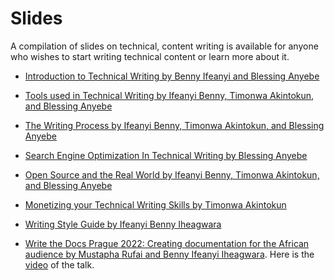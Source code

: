

# Slides

A compilation of slides on technical, content writing is available for anyone who wishes to start writing technical content or learn more about it.


- [Introduction to Technical Writing by Benny Ifeanyi and Blessing Anyebe](https://docs.google.com/presentation/d/1Xog9--49aFvkN8scz4THnEjSJoETqUMBlobxcy1TCj4/edit?usp=sharing)

- [Tools used in Technical Writing by Ifeanyi Benny, Timonwa Akintokun, and Blessing Anyebe](https://docs.google.com/presentation/d/1KNhdttM09kTQYFwWDHnHwdvWFIAs6QhuXhNVLrj89Kg/edit?usp=sharing)

- [The Writing Process by Ifeanyi Benny, Timonwa Akintokun, and Blessing Anyebe](https://docs.google.com/presentation/d/1LY2pBYVKwTmDmrfCCPgTGxXAbfSEcrlo-3Mr0Y1r5g0/edit?usp=sharing)

- [Search Engine Optimization In Technical Writing by Blessing Anyebe](https://docs.google.com/presentation/d/1xLdw45nrxWwARveF7e2cNq7HWQKX_2fYNNU23Lr7LF4/edit?usp=sharing)

- [Open Source and the Real World by Ifeanyi Benny, Timonwa Akintokun, and Blessing Anyebe](https://docs.google.com/presentation/d/19QLEWGtSAdsvFsHLWOdIlLx6hnI-M6ZcS8XcczEQhcE/edit?usp=sharing)

- [Monetizing your Technical Writing Skills by Timonwa Akintokun](https://docs.google.com/file/d/1iiEETIIgMfuXk9tvNjYb5fYJiVc9Wulh/edit?usp=docslist_api&filetype=mspresentation)

- [Writing Style Guide by Ifeanyi Benny Iheagwara](https://docs.google.com/presentation/d/1XRg7x9DqsO525iRhU03F2pvJCNPOwPet9QX02ygaVMg/edit?usp=sharing)

- [Write the Docs Prague 2022: Creating documentation for the African audience by Mustapha Rufai and Benny Ifeanyi Iheagwara](https://docs.google.com/presentation/d/1WE-8PFfDlEYMywA_Yl5ia54gleVuVXSR5WaUgQCVOKw/edit?usp=sharing). Here is the [video](https://www.youtube.com/watch?v=w2L3QoTnYbE) of the talk.
